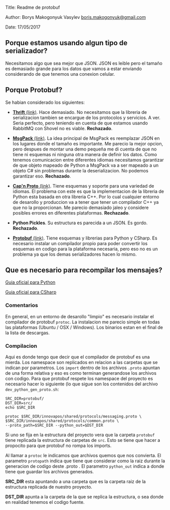 Title:  Readme de protobuf

Author: Borys Makogonyuk Vasylev boris.makogonyuk@gmail.com

Date:   17/05/2017 
  
## Porque estamos usando algun tipo de serializador?
Necesitamos algo que sea mejor que JSON. JSON es leible pero el tamaño
es demasiado grande para los datos que vamos a estar enviando
considerando de que tenemos una conexion celular.

## Porque Protobuf?

Se habian considerado los siguientes:

- [**Thrift** (link)](http://thrift.apache.org/).
    Hace demasiado. No necesitamos que la libreria de serializacion
    tambien se encargue de los protocolos y servicios. A ver.
    Seria perfecto, pero teniendo en cuenta de que estamos usando
    RabbitMQ con Shovel no es viable. **Rechazado**.
- [**MsgPack** (link)](http://msgpack.org/).
    La idea principal de MsgPack es reemplazar JSON en los lugares
    donde el tamaño es importante. Me parecio la mejor opcion, pero
    despues de montar una demo pequeña me di cuenta de que no tiene
    ni esquemas ni ninguna otra manera de definir los datos.
    Como tenemos comunicacion entre diferentes idiomas necesitamos
    garantizar de que objeto mapeado de Python a MsgPack va a ser
    mapeado a un objeto C# sin problemas durante la deserializacion.
    No podemos garantizar eso. **Rechazado**.
- [**Cap'n Proto** (link)](https://capnproto.org).
    Tiene esquemas y soporte para una variedad de idiomas. El problema
    con este es que la implementacion de la libreria de Python esta
    basada en otra libreria C++. Por lo cual cualquier entorno de
    desarollo y produccion va a tener que tener un compilador C++
    ya que no la proporcionan. Me parecio demasiado jaleo y considere
    posibles errores en diferentes plataformas. **Rechazado**.
- **Python Pickles**.
    Su estructura es parecida a un JSON. Es gordo. **Rechazado**.

- [**Protobuf** (link)](https://github.com/google/protobuf).
    Tiene esquemas y librerias para Python y CSharp. Es necesario
    instalar un compilador propio para poder convertir los esquemas en
    codigo para la plataforma necesaria, pero eso no es un problema ya
    que los demas serializadores hacen lo mismo.

## Que es necesario para recompilar los mensajes?

[Guia oficial para Python](https://developers.google.com/protocol-buffers/docs/pythontutorial)


[Guia oficial para CSharp](https://developers.google.com/protocol-buffers/docs/csharptutorial)


### Comentarios
En general, en un entorno de desarollo "limpio" es necesario
instalar el compilador de protobuf `protoc`. La instalacion me parecio
simple en todas las plataformas (Ubuntu / OSX / Windows). Los binarios
estan en el final de la lista de descargas.

### Compilacion
Aqui es donde tengo que decir que el compilador de protobuf es una mierda.
Los namespace son replicados en relacion a las carpetas que se
indican por parametros. Los `import` dentro de los archivos `.proto`
apuntan de una forma relativa y eso es como terminan generandose los
archivos con codigo. Para que protobuf respete los namespace del proyecto
es necesario hacer lo siguiente (lo que sigue son los contenidos del
archivo `dev_python_gen_proto.sh`:

```
SRC_DIR=protobuf/
DST_DIR=src/
echo $SRC_DIR

protoc $SRC_DIR/innovapos/shared/protocols/messaging.proto \
$SRC_DIR/innovapos/shared/protocols/common.proto \
--proto_path=$SRC_DIR --python_out=$DST_DIR
```

Si uno se fija en la estructura del proyecto vera que la carpeta
`protobuf` tiene replicada la estructura de carpetas de `src`. Esto
se tiene que hacer a propocito para que protobuf no rompa los imports.

Al llamar a `protoc` le indicamos que archivos quemos que nos convierta.
El parametro `protopath` indica que tiene que considerar como la raiz durante
la generacion de codigo deste .proto .
El parametro `python_out` indica a donde tiene que guardar los archivos generados.

**SRC_DIR** esta apuntando a una carpeta que es la carpeta raiz
de la estructura replicada de nuestro proyecto.

**DST_DIR** apunta a la carpeta de la que se replica la estructura,
o sea donde en realidad tenemos el codigo fuente.



